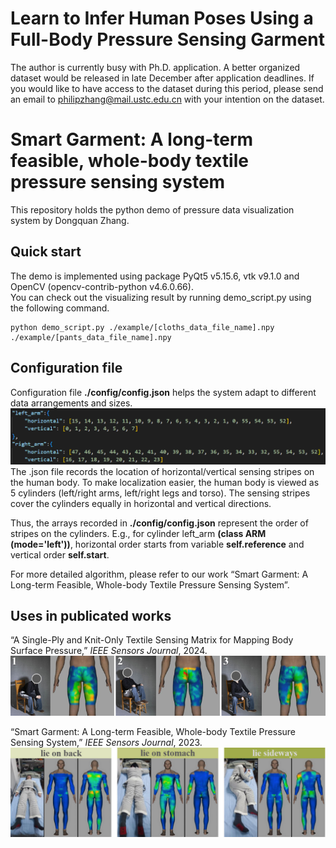# Learn to Infer Human Poses Using a Full-Body Pressure Sensing Garment  
The author is currently busy with Ph.D. application. A better organized dataset would be released in late December after application deadlines.
If you would like to have access to the dataset during this period, please send an email to philipzhang@mail.ustc.edu.cn with your intention on the dataset.

# Smart Garment: A long-term feasible, whole-body textile pressure sensing system  
This repository holds the python demo of pressure data visualization system by Dongquan Zhang.  
## Quick start  
The demo is implemented using package PyQt5 v5.15.6, vtk v9.1.0 and OpenCV (opencv-contrib-python v4.6.0.66).  
You can check out the visualizing result by running demo_script.py using the following command.
```
python demo_script.py ./example/[cloths_data_file_name].npy ./example/[pants_data_file_name].npy
```

## Configuration file
Configuration file **./config/config.json** helps the system adapt to different data arrangements and sizes.  
![](./fig/configuration_file.png)
The .json file records the location of horizontal/vertical sensing stripes on the human body. To make localization easier, the human body is viewed as 5 cylinders (left/right arms, left/right legs and torso). The sensing stripes cover the cylinders equally in horizontal and vertical directions.

Thus, the arrays recorded in **./config/config.json** represent the order of stripes on the cylinders. E.g., for cylinder left_arm **(class ARM (mode='left'))**, horizontal order starts from variable **self.reference** and vertical order **self.start**.

For more detailed algorithm, please refer to our work “Smart Garment: A Long-term Feasible, Whole-body Textile Pressure Sensing System”.

## Uses in publicated works
“A Single-Ply and Knit-Only Textile Sensing Matrix for Mapping Body Surface Pressure,” _IEEE Sensors Journal_, 2024.  
![](./fig/use_in_IEEE_Sensors_2024.png)

“Smart Garment: A Long-term Feasible, Whole-body Textile Pressure Sensing System,” _IEEE Sensors Journal_, 2023.  
![](./fig/use_in_IEEE_Sensors_2023.png)
